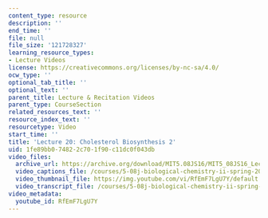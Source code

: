 ```yaml
---
content_type: resource
description: ''
end_time: ''
file: null
file_size: '121728327'
learning_resource_types:
- Lecture Videos
license: https://creativecommons.org/licenses/by-nc-sa/4.0/
ocw_type: ''
optional_tab_title: ''
optional_text: ''
parent_title: Lecture & Recitation Videos
parent_type: CourseSection
related_resources_text: ''
resource_index_text: ''
resourcetype: Video
start_time: ''
title: 'Lecture 20: Cholesterol Biosynthesis 2'
uid: 1fe89bb0-7482-2c70-1f90-c11dc0f043db
video_files:
  archive_url: https://archive.org/download/MIT5.08JS16/MIT5_08JS16_Lecture_20_300k.mp4
  video_captions_file: /courses/5-08j-biological-chemistry-ii-spring-2016/88aa0e12bbd557bc97197f24cee4f403_RfEmF7LgU7Y.vtt
  video_thumbnail_file: https://img.youtube.com/vi/RfEmF7LgU7Y/default.jpg
  video_transcript_file: /courses/5-08j-biological-chemistry-ii-spring-2016/7e8114c14c4c34827eb2f7cd59a51058_RfEmF7LgU7Y.pdf
video_metadata:
  youtube_id: RfEmF7LgU7Y
---
```

